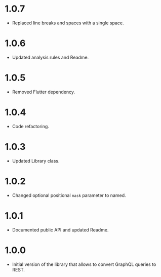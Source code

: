 # 1.0.7

- Replaced line breaks and spaces with a single space.

# 1.0.6

- Updated analysis rules and Readme.

# 1.0.5

- Removed Flutter dependency.

# 1.0.4

- Code refactoring.

# 1.0.3

- Updated Library class.

# 1.0.2

- Changed optional positional `mask` parameter to named.

# 1.0.1

- Documented public API and updated Readme.

# 1.0.0

- Initial version of the library that allows to convert GraphQL queries to REST.
